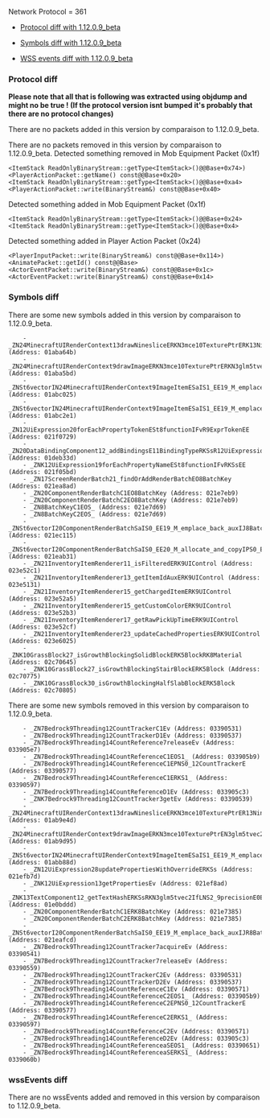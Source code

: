 Network Protocol = 361

 * [Protocol diff with 1.12.0.9_beta](#protocol-diff)

* [Symbols diff with 1.12.0.9_beta](#symbols-diff)

* [WSS events diff with 1.12.0.9_beta](#wssEvents-diff)

### Protocol diff

**Please note that all that is following was extracted using objdump and might no be true ! (If the protocol version isnt bumped it's probably that there are no protocol changes)**

There are no packets added in this version by comparaison to 1.12.0.9_beta.

There are no packets removed in this version by comparaison to 1.12.0.9_beta.
Detected something removed in Mob Equipment Packet (0x1f)

```
<ItemStack ReadOnlyBinaryStream::getType<ItemStack>()@@Base+0x74>)
<PlayerActionPacket::getName() const@@Base+0x20>
<ItemStack ReadOnlyBinaryStream::getType<ItemStack>()@@Base+0xa4>
<PlayerActionPacket::write(BinaryStream&) const@@Base+0x40>

```
Detected something added in Mob Equipment Packet (0x1f)

```
<ItemStack ReadOnlyBinaryStream::getType<ItemStack>()@@Base+0x24>
<ItemStack ReadOnlyBinaryStream::getType<ItemStack>()@@Base+0x4>

```
Detected something added in Player Action Packet (0x24)

```
<PlayerInputPacket::write(BinaryStream&) const@@Base+0x114>)
<AnimatePacket::getId() const@@Base>
<ActorEventPacket::write(BinaryStream&) const@@Base+0x1c>
<ActorEventPacket::write(BinaryStream&) const@@Base+0x14>

```



### Symbols diff

There are some new symbols added in this version by comparaison to 1.12.0.9_beta.
```
    - _ZN24MinecraftUIRenderContext13drawNinesliceERKN3mce10TexturePtrERK13NinesliceInfo (Address: 01aba64b)
    - _ZN24MinecraftUIRenderContext9drawImageERKN3mce10TexturePtrERKN3glm5tvec2IfLNS4_9precisionE0EEES9_S9_S9_ (Address: 01aba5bd)
    - _ZNSt6vectorIN24MinecraftUIRenderContext9ImageItemESaIS1_EE19_M_emplace_back_auxIJRKN3mce10TexturePtrERKN3glm5tvec2IfLNS9_9precisionE0EEESE_SC_SC_EEEvDpOT_ (Address: 01abc025)
    - _ZNSt6vectorIN24MinecraftUIRenderContext9ImageItemESaIS1_EE19_M_emplace_back_auxIJRKN3mce10TexturePtrERN3glm5tvec2IfLNS9_9precisionE0EEESD_RKSC_SF_EEEvDpOT_ (Address: 01abc2e1)
    - _ZN12UiExpression20forEachPropertyTokenESt8functionIFvR9ExprTokenEE (Address: 021f0729)
    - _ZN20DataBindingComponent12_addBindingsE11BindingTypeRKSsR12UiExpressionS2_16BindingCondition (Address: 01deb33d)
    - _ZNK12UiExpression19forEachPropertyNameESt8functionIFvRKSsEE (Address: 021f05bd)
    - _ZN17ScreenRenderBatch21_findOrAddRenderBatchEO8BatchKey (Address: 021ea8ad)
    - _ZN20ComponentRenderBatchC1EO8BatchKey (Address: 021e7eb9)
    - _ZN20ComponentRenderBatchC2EO8BatchKey (Address: 021e7eb9)
    - _ZN8BatchKeyC1EOS_ (Address: 021e7d69)
    - _ZN8BatchKeyC2EOS_ (Address: 021e7d69)
    - _ZNSt6vectorI20ComponentRenderBatchSaIS0_EE19_M_emplace_back_auxIJ8BatchKeyEEEvDpOT_ (Address: 021ec115)
    - _ZNSt6vectorI20ComponentRenderBatchSaIS0_EE20_M_allocate_and_copyIPS0_EES4_jT_S5_ (Address: 021eab31)
    - _ZN21InventoryItemRenderer11_isFilteredERK9UIControl (Address: 023e52c1)
    - _ZN21InventoryItemRenderer13_getItemIdAuxERK9UIControl (Address: 023e5131)
    - _ZN21InventoryItemRenderer15_getChargedItemERK9UIControl (Address: 023e52a5)
    - _ZN21InventoryItemRenderer15_getCustomColorERK9UIControl (Address: 023e52b3)
    - _ZN21InventoryItemRenderer17_getRawPickUpTimeERK9UIControl (Address: 023e52cf)
    - _ZN21InventoryItemRenderer23_updateCachedPropertiesERK9UIControl (Address: 023e6025)
    - _ZNK10GrassBlock27_isGrowthBlockingSolidBlockERK5BlockRK8Material (Address: 02c70645)
    - _ZNK10GrassBlock27_isGrowthBlockingStairBlockERK5Block (Address: 02c70775)
    - _ZNK10GrassBlock30_isGrowthBlockingHalfSlabBlockERK5Block (Address: 02c70805)
```

There are some new symbols removed in this version by comparaison to 1.12.0.9_beta.
```
    - _ZN7Bedrock9Threading12CountTrackerC1Ev (Address: 03390531)
    - _ZN7Bedrock9Threading12CountTrackerD1Ev (Address: 03390537)
    - _ZN7Bedrock9Threading14CountReference7releaseEv (Address: 033905e7)
    - _ZN7Bedrock9Threading14CountReferenceC1EOS1_ (Address: 033905b9)
    - _ZN7Bedrock9Threading14CountReferenceC1EPNS0_12CountTrackerE (Address: 03390577)
    - _ZN7Bedrock9Threading14CountReferenceC1ERKS1_ (Address: 03390597)
    - _ZN7Bedrock9Threading14CountReferenceD1Ev (Address: 033905c3)
    - _ZNK7Bedrock9Threading12CountTracker3getEv (Address: 03390539)
    - _ZN24MinecraftUIRenderContext13drawNinesliceERKN3mce10TexturePtrER13NinesliceInfo (Address: 01ab9e4d)
    - _ZN24MinecraftUIRenderContext9drawImageERKN3mce10TexturePtrEN3glm5tvec2IfLNS4_9precisionE0EEES7_S7_S7_ (Address: 01ab9d95)
    - _ZNSt6vectorIN24MinecraftUIRenderContext9ImageItemESaIS1_EE19_M_emplace_back_auxIJRKN3mce10TexturePtrERN3glm5tvec2IfLNS9_9precisionE0EEESD_SD_SD_EEEvDpOT_ (Address: 01abb88d)
    - _ZN12UiExpression28updatePropertiesWithOverrideERKSs (Address: 021efb7d)
    - _ZNK12UiExpression13getPropertiesEv (Address: 021ef8ad)
    - _ZNK13TextComponent12_getTextHashERKSsRKN3glm5tvec2IfLNS2_9precisionE0EEES7_S7_b (Address: 01e0bddd)
    - _ZN20ComponentRenderBatchC1ERK8BatchKey (Address: 021e7385)
    - _ZN20ComponentRenderBatchC2ERK8BatchKey (Address: 021e7385)
    - _ZNSt6vectorI20ComponentRenderBatchSaIS0_EE19_M_emplace_back_auxIJR8BatchKeyEEEvDpOT_ (Address: 021eafcd)
    - _ZN7Bedrock9Threading12CountTracker7acquireEv (Address: 03390541)
    - _ZN7Bedrock9Threading12CountTracker7releaseEv (Address: 03390559)
    - _ZN7Bedrock9Threading12CountTrackerC2Ev (Address: 03390531)
    - _ZN7Bedrock9Threading12CountTrackerD2Ev (Address: 03390537)
    - _ZN7Bedrock9Threading14CountReferenceC1Ev (Address: 03390571)
    - _ZN7Bedrock9Threading14CountReferenceC2EOS1_ (Address: 033905b9)
    - _ZN7Bedrock9Threading14CountReferenceC2EPNS0_12CountTrackerE (Address: 03390577)
    - _ZN7Bedrock9Threading14CountReferenceC2ERKS1_ (Address: 03390597)
    - _ZN7Bedrock9Threading14CountReferenceC2Ev (Address: 03390571)
    - _ZN7Bedrock9Threading14CountReferenceD2Ev (Address: 033905c3)
    - _ZN7Bedrock9Threading14CountReferenceaSEOS1_ (Address: 03390651)
    - _ZN7Bedrock9Threading14CountReferenceaSERKS1_ (Address: 0339060b)
```



### wssEvents diff

There are no wssEvents added and removed in this version by comparaison to 1.12.0.9_beta.